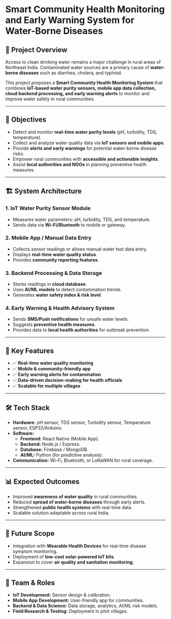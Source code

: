 # Smart Community Health Monitoring and Early Warning System for Water-Borne Diseases  

## 📌 Project Overview  
Access to clean drinking water remains a major challenge in rural areas of Northeast India. Contaminated water sources are a primary cause of **water-borne diseases** such as diarrhea, cholera, and typhoid.  

This project proposes a **Smart Community Health Monitoring System** that combines **IoT-based water purity sensors, mobile app data collection, cloud backend processing, and early warning alerts** to monitor and improve water safety in rural communities.  

---

## 🎯 Objectives  
- Detect and monitor **real-time water purity levels** (pH, turbidity, TDS, temperature).  
- Collect and analyze water quality data via **IoT sensors and mobile apps**.  
- Provide **alerts and early warnings** for potential water-borne disease risks.  
- Empower rural communities with **accessible and actionable insights**.  
- Assist **local authorities and NGOs** in planning preventive health measures.  

---

## 🏗️ System Architecture  

### 1. IoT Water Purity Sensor Module  
- Measures water parameters: pH, turbidity, TDS, and temperature.  
- Sends data via **Wi-Fi/Bluetooth** to mobile or gateway.  

### 2. Mobile App / Manual Data Entry  
- Collects sensor readings or allows manual water test data entry.  
- Displays **real-time water quality status**.  
- Provides **community reporting features**.  

### 3. Backend Processing & Data Storage  
- Stores readings in **cloud database**.  
- Uses **AI/ML models** to detect contamination trends.  
- Generates **water safety index & risk level**.  

### 4. Early Warning & Health Advisory System  
- Sends **SMS/Push notifications** for unsafe water levels.  
- Suggests **preventive health measures**.  
- Provides data to **local health authorities** for outbreak prevention.  

---

## 🔑 Key Features  
- ✅ **Real-time water quality monitoring**  
- ✅ **Mobile & community-friendly app**  
- ✅ **Early warning alerts for contamination**  
- ✅ **Data-driven decision-making for health officials**  
- ✅ **Scalable for multiple villages**  

---

## 🛠️ Tech Stack  
- **Hardware:** pH sensor, TDS sensor, Turbidity sensor, Temperature sensor, ESP32/Arduino.  
- **Software:**  
  - **Frontend:** React Native (Mobile App).  
  - **Backend:** Node.js / Express.  
  - **Database:** Firebase / MongoDB.  
  - **AI/ML:** Python (for predictive analysis).  
- **Communication:** Wi-Fi, Bluetooth, or LoRaWAN for rural coverage.  

---

## 📊 Expected Outcomes  
- Improved **awareness of water quality** in rural communities.  
- Reduced **spread of water-borne diseases** through early alerts.  
- Strengthened **public health systems** with real-time data.  
- Scalable solution adaptable across rural India.  

---

## 🚀 Future Scope  
- Integration with **Wearable Health Devices** for real-time disease symptom monitoring.  
- Deployment of **low-cost solar-powered IoT kits**.  
- Expansion to cover **air quality and sanitation monitoring**.  

---

## 👥 Team & Roles  
- **IoT Development:** Sensor design & calibration.  
- **Mobile App Development:** User-friendly app for communities.  
- **Backend & Data Science:** Data storage, analytics, AI/ML risk models.  
- **Field Research & Testing:** Deployment in pilot villages.  
